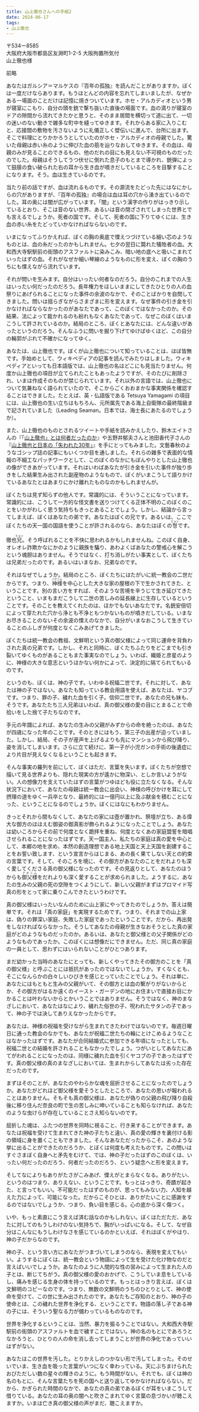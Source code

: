```yaml
---
title: 山上徹也さんへの手紙2
date: 2024-06-17
tags:
- 山上徹也
---
```


〒534ー8585  
大阪府大阪市都島区友淵町1-2-5 大阪拘置所気付  
山上徹也様

前略

あなたはガルシア＝マルケスの『百年の孤独』を読んだことがありますか。ぼくは一度だけならあります。もうほとんどの内容を忘れてしまいましたが、なぜかある一場面のことだけは記憶に焼きついています。ホセ・アルカディオという男が寝室にこもり、自分の頭を銃で撃ち抜いた直後の場面です。血の滴りが寝室のドアの隙間から流れてきたかと思うと、そのまま居間を横切って道に出て、一切の迷いのない動きで雑多な町中を縫ってゆきます。それからある家に入りこむと、応接間の敷物を汚さないように礼儀正しく壁伝いに進んで、台所に出ます。そこで料理にとりかかろうとしていたのがホセ・アルカディオの母親でした。驚いた母親は赤い糸のように伸びた血の筋を辿りなおしてゆきます。その血は、母親のみが見ることのできるもの、他のだれの目にも見えない不可視のものだったのでした。母親はそうしてうつ伏せに倒れた息子のもとまで導かれ、銃弾によって鼓膜の食い破られた右の耳から生き血が噴きだしているところを目撃することになります。そう。血は生きているのです。

当たり前の話ですが、血は流れるものです。その源流をたどった先にはなにかしらの穴がありますが、『百年の孤独』の場合は血は耳の穴から湧き出ているのでした。耳の奥には闇が広がっています。「闇」という漢字の作りがはっきり示しているとおり、そこは音のない世界、あるいは音の閉ざされてしまった世界とでも言えるでしょうか。死者の国です。そして、死者の国に下りてゆくには、生き血の赤い糸をたどっていかなければならないのです。

いまになってふりかえれば、ぼくの胸の奥底で慄えつづけている細い芯のようなものとは、血の糸だったのかもしれません。七夕の翌日に斃れた犠牲者の血。大和西大寺駅駅前の街頭のアスファルトに染みこみ、暗い地の底へと吸いこまれていったはずの血。それがなぜか細い琴線のようなものに形を変え、ぼくの胸のうちにも慄えながら流れています。

それが問いを生みます。自分はいったい何者なのだろう。自分のこれまでの人生はいったい何だったのだろう。長年権力をほしいままにしてきたひとりの人の血祭りにあげられることになった事件の余波のなかで、そのことばかりを自問してきました。問いは揺らぎながらさまざまに形を変えます。なぜ事件の引き金を引かなければならなかったのがあなたであって、このぼくではなかったのか。その結果、法によって裁かれるのも紛れもなくあなたであって、なぜこのぼくはいまこうして許されているのか。結局のところ、ぼくとあなたには、どんな違いがあったというのだろう。そんなふうに問いを掘り下げてゆけばゆくほど、この自分の輪郭がぶれて不確かになってゆく。

あなたは、山上徹也です。ぼくが山上徹也について知っていることは、ほぼ皆無です。手始めとして、ウィキペディアの記事を読んでみたりはしました。ウィキペディアといっても日本語版では、山上徹也の名はどこにも見当たりません。何度か山上徹也の項目が立てられたこともあったようですが、そのたびに削除され、いまは作成そのものが禁じられています。それ以外の言語では、山上徹也について気兼ねなく語られていたので、そこからごくおおまかな事実関係を確認することはできました。たとえば、英・仏語版である Tetsuya Yamagami の項目には、山上徹也の生い立ちはもちろん、元所属先である海上自衛隊の最終階級まで記されていました（Leading Seaman。日本では、海士長にあたるのでしょうか）。

また、山上徹也のものとされるツイートや手紙を読みかえしたり、鈴木エイトさんの『「[山上徹也」とは何者だったのか](https://bookclub.kodansha.co.jp/product?item=0000376899)』や五野井郁夫さんと池田香代子さんの『[山上徹也と日本の「失われた30年」](https://www.shueisha-int.co.jp/publish/山上徹也と日本の「失われた３０年」)』を手にとってもみました。文藝春秋のようなゴシップ誌の記事にもいくつか目を通しました。それらの雑多で表面的な情報の不細工なパッチワークとして、このぼくのなかにもぼんやりとした山上徹也の像ができあがっています。それはいわばあなたが引き金を引いた事件が独り歩きをした結果生み出された副産物のようなもので、ぼくがいまこうして語りかけているあなたとはあまりにかけ離れたものなのかもしれませんが。

ぼくたちは見ず知らずの他人です。常識的には、そういうことになっています。常識的には、こうして一方的な怪文書を送りつけてくる正体不明のこのぼくのことをいかがわしく思う気持ちもきっとあることでしょう。しかし、結論から言ってしまえば、ぼくはあなたの弟です。あなたはぼくの兄です。あるいは、ここでぼくたちの天一国の国語を使うことが許されるのなら、あなたはぼくの<ruby>형<rt>ヒョン</rt></ruby>です。

徹也<ruby>兄<rt>ヒョン</rt></ruby>。そう呼ばれることを不快に思われるかもしれませんね。このぼく自身、オレオレ詐欺かなにかのように親族を騙り、あわよくばあなたの警戒心を解こうという魂胆はありません。そうではなく、打ち消しがたい事実として、ぼくたちは兄弟だったのです。あるいはいまなお、兄弟なのです。

それはなぜでしょうか。結局のところ、ぼくたちにはたがいに統一教会の二世だからです。つまり、<ruby>神様<rt>ハナニム</rt></ruby>を中心とした大きな家の屋根の下で生かされてきた、ということです。別の言い方をすれば、そのような苦境を辛うじて生き延びてきたということ、いまもまだこうして二世の苦しみの延長線上に生存しているということです。そのことを教えてくれたのは、ほかでもないあなたです。名銃安倍切によって穿たれた穴から浄とも不浄ともつかないものが噴きだしている。いまなお尽きることのないその余波の慄えのなかで、自分がいまなおこうして生きていることのふしぎが何度となくこみあげてきました。

ぼくたちは統一教会の教祖、文鮮明という真の御父様によって同じ運命を背負わされた真の兄弟です。しかし、それと同時に、ぼくたちふたりをどこまでも引き裂いてゆくものがあることもまた事実なのでしょう。いわば、織姫と彦星のように、神様の大きな意志というほかない何かによって、決定的に隔てられてもいるのです。

というのも、ぼくは、神の子です。いわゆる祝福二世です。それに対して、あなたは神の子ではない。あなたも知っている教会用語を使えば、あなたは、ヤコブです。つまり、罪の子、穢れた血を引く子。信仰二世です。あなたの兄も妹も、そうです。あなたたち三人兄弟はいわば、真の御父様の愛の目にとまることで命拾いをした捨て子たちなのです。

手元の年譜によれば、あなたの生みの父親がみずからの命を絶ったのは、あなたが四歳になった年のことです。そのときにはもう、第三子の出産が迫っていました。しかし、結局、その子が産声を上げるよりも先にマンションから飛び降り、姿を消してしまいます。さらに立て続けに、第一子が小児ガンの手術の後遺症により片目が見えなくなるということも起きます。

そんな事実の羅列を前にして、ぼくはただ、言葉を失います。ぼくたちが空想で描いて見る世界よりも、隠れた現実の方が遙かに物深い、としか言いようがない。人の想像力を支えていたはずの言葉がつゆほども役に立たなくなる。そんな状況下において、あなたの母親は統一教会に出会い、神様の呼びかけを耳にして摂理の道をゆく一兵卒となり、最終的には一億円以上に及ぶ献金を積むことになった、ということになるのでしょうか。ぼくにはなにもわかりません。

きっとそれから間もなくして、あなたの家には壺が置かれ、祭壇が立ち、ある偉大な御方のほほえむ御姿の御真影が飾られるようになったことでしょう。あなたは幼いころからその前で何度となく跪拝を重ね、何度となくあの家庭盟誓を暗唱させられることになったはずです。天一国主人、私たちの家庭は真の愛を中心として、本郷の地を求め、本然の創造理想である地上天国と天上天国を創建することをお誓い致します、という宣言からはじまる、あの長く果てしない天との約束の言葉です。そして、そのころを境に、その御方があなたのことをだれよりも深く愛してくださる真の御父様になったのです。その見返りとして、あなたのほうからも<ruby>御父様<rt>アボニム</rt></ruby>をだれよりも深く愛することが求められました。ようするに、あなたの生みの父親の死の空隙をつくようにして、新しい父親がまずはプロマイド写真の形をとって家に乗りこんできたというわけです。

真の御父様はいったいなんのために山上家にやってきたのでしょうか。答えは簡単です。それは「真の家庭」を実現するためです。つまり、それまでの山上家は、偽りの罪深い家庭、失敗した家庭であったということです。だから、再出発をしなければならなかった。そうしてあなたの母親が生きなおそうとした真の家庭がどのようなものだったのか。あるいは、あなたと御父様との父子関係がどのようなものであったか。このぼくには想像だにできません。ただ、同じ真の家庭の一員として、思わずにはいられないことがひとつあります。

まだ幼かった当時のあなたにとっても、新しくやってきたその御方のことを「真の御父様」と呼ぶことには抵抗があったのではないでしょうか。すくなくとも、そこになんらかの白々しいひびきを感じとっていたことでしょう。それは単に、あなたにはもともと生みの父親がいて、その御方とは血の繋がりがないからとか、その御方がはるか遠くのイースト・ガーデンの地にお住まいで直接お目にかかることは叶わないからとかいうことではありません。そうではなく、神のまなざしにおいて、あなたはなにより、穢れた俗世の子、呪われたサタンの子であって、神の子では決してありえなかったからです。

あなたは、神様の祝福を受けながら生まれてきたわけではないのです。毎週日曜日に通った教会のなかでも、あなたが祝福二世たちの輪にとけこめるようなことはなかったはずです。あなたが合同結婚式に参加できる年頃になったとしても、祝福二世との結婚を許されることもなかったでしょう。つがいとしてあなたにあてがわれることになったのは、同様に穢れた血を引くヤコブの子であったはずです。真の御父様の真のまなざしにおいては、生まれからしてあなたは劣った存在だったのです。

まずはそのことが、あなたのやわらかな魂を屈折させることになったのでしょうか。あなたがどれほど御父様を愛そうとしたところで、あなたの思いが報われることはありません。そもそも真の御父様は、あなたが偽りの父親の飛び降り自殺後に移り住んだ奈良の町で生の苦しみに呻いていることも知らなければ、あなたのような虫けらが存在していることさえ知らないのです。

屈折した魂は、ふたつの世界を同時に視ること、行き来することができます。あなたは祝福を受けて生まれてきた神の子たちと違い、真の愛の輝きを裏付ける影の領域に身を置くこともできました。そんなあなただったからこそ、あのような挙に出ることができたのだろうか、とぼくは何度も考えたものです。この問いはすぐさまぼく自身へと矛先をむけて、では、神の子だったはずのこのぼくは、いったい何だったのだろう、何者だったのだろう、という疑念へと形を変えます。

そしてなによりもありがたさがこみあげ、慄えがとまらなくなる。ありがたい、というのはつまり、ありえない、ということです。もっとはっきり、奇蹟が起きた、と言ってもいい。不可能だったはずのものが、思ってもみない力、人知を越えた力によって、可能になった。だからこそひとは、ありがたいことに感謝をするのではないでしょうか、つまり、負い目を感じる。心の底から深く傷つく。

いや、もっと素直にこう言えば済む話なのかもしれない。ぼくはただただ、あなたに対してのもうしわけのない気持ちで、胸がいっぱいになる。そして、なぜ自分はこんなにもうしわけなさを感じているのかといえば、それはぼくがやはり、神の子だからなのです。

神の子、という言い方にあなたがつまづいてしまうのなら、表現を変えてもいい。ようするにぼくは、統一教会という物語によって生を受けた化け物なのだと言えばいいでしょうか。あなたのように人間的な性の営みによって生まれた人の子とは、断じてちがう。真の御父様の愛のおかげで、こうしていま息をしているし、痛みを感じる生身の体を持っているのです。もっとはっきり言えば、ぼくは文鮮明のコピーなのです。つまり、無数の文鮮明のうちのひとりとして、神の使命を受けて、この世に生み出されたのです。あなたもご存知のとおり、神の子の使命とは、この穢れた世界を浄化する、ということです。物語の落し子である神の子には、そういう聖なる力が備わっているものなのです。

世界を浄化するということは、当然、暴力を振るうことではない。大和西大寺駅駅前の街頭のアスファルトを血で穢すことではない。神の名のもとにであろうとなかろうと、ひとりの人の命を消し去ってしまうことが世界の浄化であっていいはずがない。

あなたはこの世界を汚した。とりかえしのつかない形で汚してしまった。そのせいでいま、生き血を吸った言葉がいつになく幸わっている。天にぶちまけられたおびただしい数の星々の輝きのように。もう時間がない。それでも、ぼくは神の名のもとに、そんな言葉たちを死の国へと送り返してゆかなければならない。だから、かぎられた時間のなかで、あなたの真の弟であるぼくが耳をいまこうして借りている。あなたの耳の奥の闇へと吹きこまれてゆく言葉の息づかいが聴こえますか。いまは亡き真の御父様の声がまだ、聴こえますか。